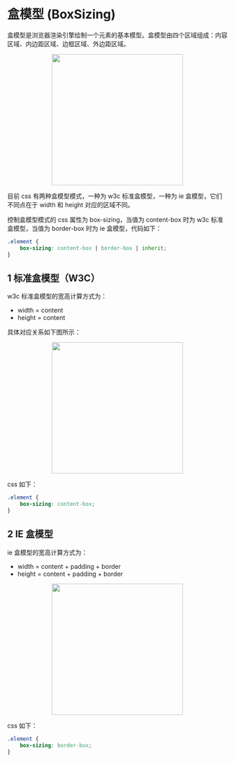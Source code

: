 # 盒模型 (BoxSizing)

盒模型是浏览器渲染引擎绘制一个元素的基本模型。盒模型由四个区域组成：内容区域、内边距区域、边框区域、外边距区域。

<div align="center">
    <img width="300px" height="auto" src="https://zblog-images.oss-cn-hangzhou.aliyuncs.com/cssBoxSizing.jpg" />
</div>

目前 css 有两种盒模型模式，一种为 w3c 标准盒模型，一种为 ie 盒模型，它们不同点在于 width 和 height 对应的区域不同。

控制盒模型模式的 css 属性为 box-sizing，当值为 content-box 时为 w3c 标准盒模型，当值为 border-box 时为 ie 盒模型，代码如下：

```css
.element {
    box-sizing: content-box | border-box | inherit;
}
```

## 1 标准盒模型（W3C）

w3c 标准盒模型的宽高计算方式为：

- width = content
- height = content

具体对应关系如下图所示：

<div align="center">
    <img width="300px" height="auto" src="https://zblog-images.oss-cn-hangzhou.aliyuncs.com/cssBoxSizingW3C.jpg" />
</div>

css 如下：

```css
.element {
    box-sizing: content-box;
}
```

## 2 IE 盒模型 

ie 盒模型的宽高计算方式为：

- width = content + padding + border
- height = content + padding + border

<div align="center">
    <img width="300px" height="auto" src="https://zblog-images.oss-cn-hangzhou.aliyuncs.com/cssBoxSizingIE.jpg" />
</div>

css 如下：

```css
.element {
    box-sizing: border-box;
}
```
